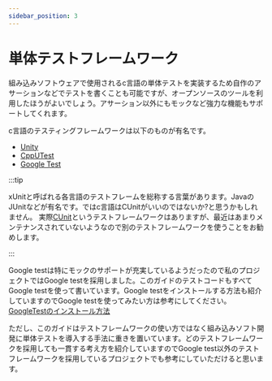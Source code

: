 ```yaml
---
sidebar_position: 3
---
```


# 単体テストフレームワーク

組み込みソフトウェアで使用されるc言語の単体テストを実装するため自作のアサーションなどでテストを書くことも可能ですが、オープンソースのツールを利用したほうがよいでしょう。アサーション以外にもモックなど強力な機能もサポートしてくれます。

c言語のテスティングフレームワークは以下のものが有名です。

- [Unity](https://github.com/ThrowTheSwitch/Unity)
- [CppUTest](https://cpputest.github.io/)
- [Google Test](https://github.com/google/googletest)

:::tip

xUnitと呼ばれる各言語のテストフレームを総称する言葉があります。JavaのJUnitなどが有名です。ではc言語はCUnitがいいのではないか?と思うかもしれません。
実際[CUnit](https://cunit.sourceforge.net/)というテストフレームワークはありますが、最近はあまりメンテナンスされていないようなので別のテストフレームワークを使うことをお勧めします。

:::

Google testは特にモックのサポートが充実しているようだったので私のプロジェクトではGoogle testを採用しました。このガイドのテストコードもすべてGoogle testを使って書いています。Google testをインストールする方法も紹介していますのでGoogle testを使ってみたい方は参考にしてください。[GoogleTestのインストール方法](../environment/googletest.md)

ただし、このガイドはテストフレームワークの使い方ではなく組み込みソフト開発に単体テストを導入する手法に重きを置いています。どのテストフレームワークを採用しても一貫する考え方を紹介していますのでGoogle test以外のテストフレームワークを採用しているプロジェクトでも参考にしていただけると思います。
